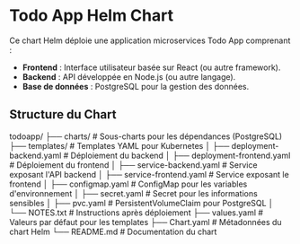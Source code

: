 # **Todo App Helm Chart**

Ce chart Helm déploie une application microservices Todo App comprenant :  
- **Frontend** : Interface utilisateur basée sur React (ou autre framework).  
- **Backend** : API développée en Node.js (ou autre langage).  
- **Base de données** : PostgreSQL pour la gestion des données.

## **Structure du Chart**

todoapp/ ├── charts/ # Sous-charts pour les dépendances (PostgreSQL) ├── templates/ # Templates YAML pour Kubernetes │ ├── deployment-backend.yaml # Déploiement du backend │ ├── deployment-frontend.yaml # Déploiement du frontend │ ├── service-backend.yaml # Service exposant l'API backend │ ├── service-frontend.yaml # Service exposant le frontend │ ├── configmap.yaml # ConfigMap pour les variables d'environnement │ ├── secret.yaml # Secret pour les informations sensibles │ ├── pvc.yaml # PersistentVolumeClaim pour PostgreSQL │ └── NOTES.txt # Instructions après déploiement ├── values.yaml # Valeurs par défaut pour les templates ├── Chart.yaml # Métadonnées du chart Helm └── README.md # Documentation du chart

